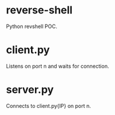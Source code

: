 # reverse-shell
Python revshell POC.

# client.py
Listens on port n and waits for connection.

# server.py
Connects to client.py{IP} on port n.
